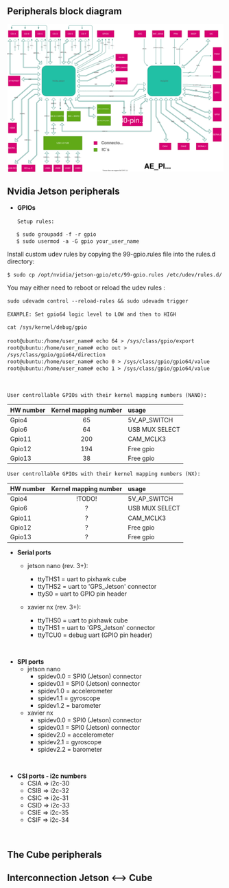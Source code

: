 ## Peripherals block diagram

![aepilot1_block_scheme.svg](uploads/5891a87aa9bcc1f4ddd29ee52ee2a210/aepilot1_block_scheme.svg)

## Nvidia Jetson peripherals
- **GPIOs**

   `Setup rules:` 
```
   $ sudo groupadd -f -r gpio
   $ sudo usermod -a -G gpio your_user_name
```
Install custom udev rules by copying the 99-gpio.rules file into the rules.d directory:
```
$ sudo cp /opt/nvidia/jetson-gpio/etc/99-gpio.rules /etc/udev/rules.d/
```
You may either need to reboot or reload the udev rules :
```
sudo udevadm control --reload-rules && sudo udevadm trigger
```

   `EXAMPLE: Set gpio64 logic level to LOW and then to HIGH`
```
cat /sys/kernel/debug/gpio

root@ubuntu:/home/user_name# echo 64 > /sys/class/gpio/export
root@ubuntu:/home/user_name# echo out > /sys/class/gpio/gpio64/direction
root@ubuntu:/home/user_name# echo 0 > /sys/class/gpio/gpio64/value
root@ubuntu:/home/user_name# echo 1 > /sys/class/gpio/gpio64/value
```
&nbsp;

   `User controllable GPIOs with their kernel mapping numbers (NANO): `

| HW number | Kernel mapping number | usage|
| :--- | :---: | :--- |
| Gpio4 | 65 | 5V_AP_SWITCH |
| Gpio6 | 64 | USB MUX SELECT |
| Gpio11 | 200 | CAM_MCLK3 |
| Gpio12 | 194 | Free gpio | 
| Gpio13 | 38 | Free gpio |

   `User controllable GPIOs with their kernel mapping numbers (NX): `

| HW number | Kernel mapping number | usage|
| :--- | :---: | :--- |
| Gpio4 | !TODO! | 5V_AP_SWITCH |
| Gpio6 | ? | USB MUX SELECT |
| Gpio11 | ? | CAM_MCLK3 |
| Gpio12 | ? | Free gpio | 
| Gpio13 | ? | Free gpio |

- **Serial ports**
   - jetson nano (rev. 3+):
      - ttyTHS1 = uart to pixhawk cube
      - ttyTHS2  = uart to 'GPS_Jetson' connector
      - ttyS0  = uart to GPIO pin header

    - xavier nx (rev. 3+):
      - ttyTHS0 = uart to pixhawk cube
      - ttyTHS1 = uart to 'GPS_Jetson' connector
      - ttyTCU0 = debug uart (GPIO pin header)

&nbsp;

- **SPI ports**
  - jetson nano
    - spidev0.0 = SPI0 (Jetson) connector 
    - spidev0.1 = SPI0 (Jetson) connector
    - spidev1.0 = accelerometer
    - spidev1.1 = gyroscope
    - spidev1.2 = barometer
  - xavier nx
    - spidev0.0 = SPI0 (Jetson) connector
    - spidev0.1 = SPI0 (Jetson) connector
    - spidev2.0 = accelerometer
    - spidev2.1 = gyroscope
    - spidev2.2 = barometer


&nbsp;

- **CSI ports - i2c numbers**
  - CSIA => i2c-30
  - CSIB => i2c-32
  - CSIC => i2c-31
  - CSID => i2c-33
  - CSIE => i2c-35
  - CSIF => i2c-34

&nbsp;

## The Cube peripherals

## Interconnection Jetson <--> Cube 
